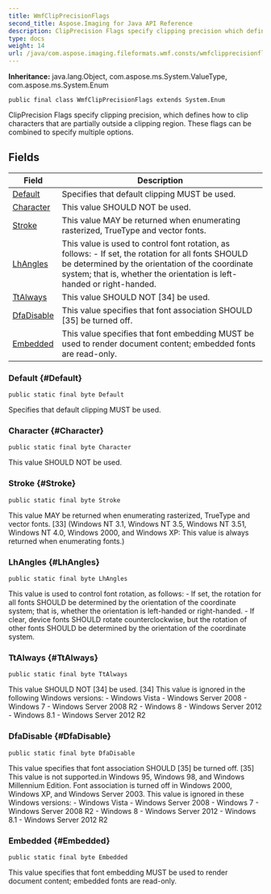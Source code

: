 ```yaml
---
title: WmfClipPrecisionFlags
second_title: Aspose.Imaging for Java API Reference
description: ClipPrecision Flags specify clipping precision which defines how to clip characters that are partially outside a clipping region.
type: docs
weight: 14
url: /java/com.aspose.imaging.fileformats.wmf.consts/wmfclipprecisionflags/
---
```

**Inheritance:**
java.lang.Object, com.aspose.ms.System.ValueType, com.aspose.ms.System.Enum
```
public final class WmfClipPrecisionFlags extends System.Enum
```

ClipPrecision Flags specify clipping precision, which defines how to clip characters that are partially outside a clipping region. These flags can be combined to specify multiple options.
## Fields

| Field | Description |
| --- | --- |
| [Default](#Default) | Specifies that default clipping MUST be used. |
| [Character](#Character) | This value SHOULD NOT be used. |
| [Stroke](#Stroke) | This value MAY be returned when enumerating rasterized, TrueType and vector fonts. |
| [LhAngles](#LhAngles) | This value is used to control font rotation, as follows: - If set, the rotation for all fonts SHOULD be determined by the orientation of the coordinate system; that is, whether the orientation is left-handed or right-handed. |
| [TtAlways](#TtAlways) | This value SHOULD NOT [34] be used. |
| [DfaDisable](#DfaDisable) | This value specifies that font association SHOULD [35] be turned off. |
| [Embedded](#Embedded) | This value specifies that font embedding MUST be used to render document content; embedded fonts are read-only. |
### Default {#Default}
```
public static final byte Default
```


Specifies that default clipping MUST be used.

### Character {#Character}
```
public static final byte Character
```


This value SHOULD NOT be used.

### Stroke {#Stroke}
```
public static final byte Stroke
```


This value MAY be returned when enumerating rasterized, TrueType and vector fonts. [33] (Windows NT 3.1, Windows NT 3.5, Windows NT 3.51, Windows NT 4.0, Windows 2000, and Windows XP: This value is always returned when enumerating fonts.)

### LhAngles {#LhAngles}
```
public static final byte LhAngles
```


This value is used to control font rotation, as follows: - If set, the rotation for all fonts SHOULD be determined by the orientation of the coordinate system; that is, whether the orientation is left-handed or right-handed. - If clear, device fonts SHOULD rotate counterclockwise, but the rotation of other fonts SHOULD be determined by the orientation of the coordinate system.

### TtAlways {#TtAlways}
```
public static final byte TtAlways
```


This value SHOULD NOT [34] be used. [34] This value is ignored in the following Windows versions: - Windows Vista - Windows Server 2008 - Windows 7 - Windows Server 2008 R2 - Windows 8 - Windows Server 2012 - Windows 8.1 - Windows Server 2012 R2

### DfaDisable {#DfaDisable}
```
public static final byte DfaDisable
```


This value specifies that font association SHOULD [35] be turned off. [35] This value is not supported.in Windows 95, Windows 98, and Windows Millennium Edition. Font association is turned off in Windows 2000, Windows XP, and Windows Server 2003. This value is ignored in these Windows versions: - Windows Vista - Windows Server 2008 - Windows 7 - Windows Server 2008 R2 - Windows 8 - Windows Server 2012 - Windows 8.1 - Windows Server 2012 R2

### Embedded {#Embedded}
```
public static final byte Embedded
```


This value specifies that font embedding MUST be used to render document content; embedded fonts are read-only.

